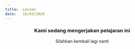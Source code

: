 ```yaml
---
title:  Lesson
date:   16/03/2020
---
```


### <center>Kami sedang mengerjakan pelajaran ini</center>
<center>Silahkan kembali lagi nanti</center>